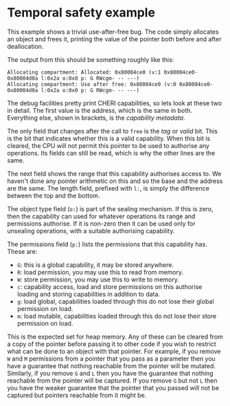 Temporal safety example
=======================

This example shows a trivial use-after-free bug.
The code simply allocates an object and frees it, printing the value of the pointer both before and after deallocation.

The output from this should be something roughly like this:

```
Allocating compartment: Allocated: 0x80004ce0 (v:1 0x80004ce0-0x80004d0a l:0x2a o:0x0 p: G RWcgm- -- ---)
Allocating compartment: Use after free: 0x80004ce0 (v:0 0x80004ce0-0x80004d0a l:0x2a o:0x0 p: G RWcgm- -- ---)
```

The debug facilities pretty print CHERI capabilities, so lets look at these two in detail.
The first value is the address, which is the same in both.
Everything else, shown in brackets, is the *capability metadata*.

The only field that changes after the call to `free` is the *tag* or *valid* bit.
This is the bit that indicates whether this is a valid capability.
When this bit is cleared, the CPU will not permit this pointer to be used to authorise any operations.
Its fields can still be read, which is why the other lines are the same.

The next field shows the range that this capability authorises access to.
We haven't done any pointer arithmetic on this and so the base and the address are the same.
The length field, prefixed with `l:`, is simply the difference between the top and the bottom.

The object type field (`o:`) is part of the sealing mechanism.
If this is zero, then the capability can used for whatever operations its range and permissions authorise.
If it is non-zero then it can be used only for unsealing operations, with a suitable authorising capability.

The permissions field (`p:`) lists the permissions that this capability has.
These are:

 - `G`: this is a global capability, it may be stored anywhere.
 - `R`: load permission, you may use this to read from memory.
 - `W`: store permission, you may use this to write to memory.
 - `c`: capability access, load and store permissions on this authorise loading and storing capabilities in addition to data.
 - `g`: load global, capabilities loaded through this do not lose their global permission on load.
 - `m`: load mutable, capabilities loaded through this do not lose their store permission on load.

This is the expected set for heap memory.
Any of these can be cleared from a copy of the pointer before passing it to other code if you wish to restrict what can be done to an object with that pointer.
For example, if you remove `W` and `M` permissions from a pointer that you pass as a parameter then you have a guarantee that nothing reachable from the pointer will be mutated.
Similarly, if you remove `G` and `L` then you have the guarantee that nothing reachable from the pointer will be captured.
If you remove `G` but not `L` then you have the weaker guarantee that the pointer that you passed will not be captured but pointers reachable from it might be.

